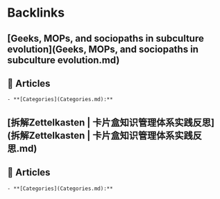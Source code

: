 
# Backlinks
## [Geeks, MOPs, and sociopaths in subculture evolution](Geeks, MOPs, and sociopaths in subculture evolution.md)

## 📜 Articles
    - **[Categories](Categories.md):**

## [拆解Zettelkasten | 卡片盒知识管理体系实践反思](拆解Zettelkasten | 卡片盒知识管理体系实践反思.md)

## 📜 Articles
    - **[Categories](Categories.md):**

